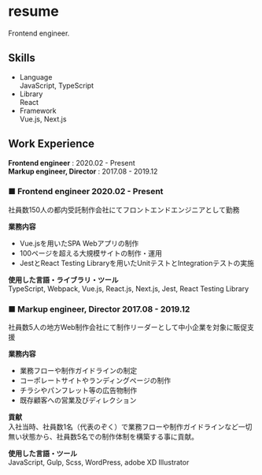 # resume
Frontend engineer.

## Skills
- Language  
JavaScript, TypeScript
- Library  
React
- Framework  
Vue.js, Next.js

## Work Experience
__Frontend engineer__ : 2020.02 - Present  
__Markup engineer, Director__ : 2017.08 - 2019.12

### ■ Frontend engineer 2020.02 - Present
社員数150人の都内受託制作会社にてフロントエンドエンジニアとして勤務

__業務内容__
- Vue.jsを用いたSPA Webアプリの制作
- 100ページを超える大規模サイトの制作・運用
- JestとReact Testing Libraryを用いたUnitテストとIntegrationテストの実施


__使用した言語・ライブラリ・ツール__  
TypeScript, Webpack, Vue.js, React.js, Next.js, Jest, React Testing Library

### ■ Markup engineer, Director 2017.08 - 2019.12
社員数5人の地方Web制作会社にて制作リーダーとして中小企業を対象に販促支援

__業務内容__
- 業務フローや制作ガイドラインの制定
- コーポレートサイトやランディングページの制作
- チラシやパンフレット等の広告物制作
- 既存顧客への営業及びディレクション

__貢献__  
入社当時、社員数1名（代表のぞく）で業務フローや制作ガイドラインなど一切無い状態から、社員数5名での制作体制を構築する事に貢献。

__使用した言語・ツール__  
JavaScript, Gulp, Scss, WordPress, adobe XD Illustrator
